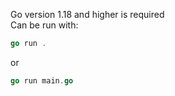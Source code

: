 Go version 1.18 and higher is required  
Can be run with:  
```go
go run .
```
or  
```go
go run main.go
```